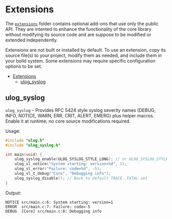 # Extensions

The [`extensions`](../extensions/) folder contains optional add-ons that use only the public API. They are intented to enhance the functionality of the core library without modifying its source code and are suppose to be modified or extended independently.

Extensions are not built or installed by default. To use an extension, copy its source file(s) to your project, modify them as needed, and include them in your build system. Some extensions may require specific configuration options to be set.

- [Extensions](#extensions)
    - [ulog\_syslog](#ulog_syslog)

## ulog_syslog

`ulog_syslog` – Provides RFC 5424 style syslog severity names (DEBUG, INFO, NOTICE, WARN, ERR, CRIT, ALERT, EMERG) plus helper macros. Enable it at runtime; no core source modifications required.

Usage:

```c
#include "ulog.h"
#include "ulog_syslog.h"

int main(void) {
    ulog_syslog_enable(ULOG_SYSLOG_STYLE_LONG); // or ULOG_SYSLOG_STYLE_SHORT
    ulog_sl_notice("System starting: version=%d", 1);
    ulog_sl_error("Failure: code=%d", -5);
    ulog_sl_t_debug("Core", "Debugging info");
    ulog_syslog_disable(); // Back to default TRACE..FATAL set
}
```

Output:

```log
NOTICE src/main.c:6: System starting: version=1
ERROR  src/main.c:7: Failure: code=-5
DEBUG  [Core] src/main.c:8: Debugging info
```
